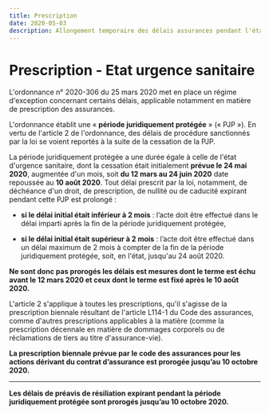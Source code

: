 ```yaml
---
title: Prescription
date: 2020-05-03
description: Allongement temporaire des délais assurances pendant l'état d'urgence sanitaire
---
```


# Prescription - Etat urgence sanitaire



L'ordonnance n° 2020-306 du 25 mars 2020 met en place un régime d'exception concernant certains  délais, applicable notamment en matière  de prescription des assurances.

L'ordonnance établit une  « **période juridiquement protégée** » (« PJP »). En vertu de l'article 2 de l'ordonnance, des  délais de procédure sanctionnés par la loi se voient reportés à  la suite de la cessation de la PJP.

La période juridiquement protégée a une durée égale à celle de l'état  d'urgence sanitaire, dont la cessation était initialement **prévue le 24 mai 2020**, augmentée d'un mois, soit **du 12 mars au 24 juin 2020** date repoussée au **10 août 2020**.  Tout délai prescrit par la loi, notamment, de  déchéance d'un droit, de prescription, de nullité ou de caducité  expirant pendant cette PJP est prolongé :

- **si le délai initial était inférieur à 2 mois** : l’acte doit être effectué dans le délai imparti après la fin de la période juridiquement protégée,

- **si le délai initial était supérieur à 2 mois** : l’acte  doit être effectué dans un délai maximum de 2 mois à compter de la fin  de la période juridiquement protégée, soit, en l'état, jusqu'au 24 août  2020.

  

**Ne sont donc pas prorogés les délais est mesures dont le terme  est échu avant le 12 mars 2020 et ceux dont le terme est fixé après le 10 août 2020.**



L'article 2 s'applique à toutes les prescriptions, qu'il  s'agisse de la prescription biennale résultant de l'article L114-1 du  Code des assurances, comme d'autres prescriptions applicables à la  matière (comme la prescription décennale en matière de dommages  corporels ou de réclamations de tiers au titre d'assurance-vie).



**La prescription biennale prévue par le code des assurances pour les actions dérivant du contrat d’assurance est prorogée jusqu’au 10 octobre 2020.**

****

**Les délais de préavis de résiliation expirant pendant la période juridiquement protégée sont prorogés jusqu’au 10 octobre 2020.**